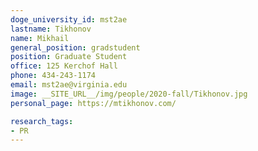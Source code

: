 ```yaml
---
doge_university_id: mst2ae
lastname: Tikhonov
name: Mikhail
general_position: gradstudent
position: Graduate Student
office: 125 Kerchof Hall
phone: 434-243-1174
email: mst2ae@virginia.edu
image: __SITE_URL__/img/people/2020-fall/Tikhonov.jpg
personal_page: https://mtikhonov.com/

research_tags:
- PR
---
```

